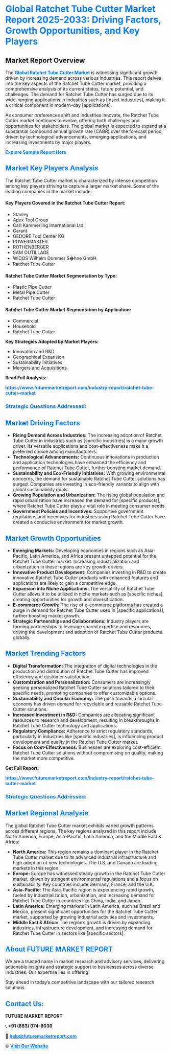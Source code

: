 <h1 style="color: #007BFF;">Global Ratchet Tube Cutter Market Report 2025-2033: Driving Factors, Growth Opportunities, and Key Players</h1>

<section id="overview">
<h2>Market Report Overview</h2>
<p>The <a href="https://www.futuremarketreport.com/industry-report/ratchet-tube-cutter-market" style="color: #007BFF; text-decoration: none;"><strong>Global Ratchet Tube Cutter Market</strong></a> is witnessing significant growth, driven by increasing demand across various industries. This report delves into the key aspects of the Ratchet Tube Cutter market, providing a comprehensive analysis of its current status, future potential, and challenges. The demand for Ratchet Tube Cutter has surged due to its wide-ranging applications in industries such as [insert industries], making it a critical component in modern-day [applications].</p>
<p>As consumer preferences shift and industries innovate, the Ratchet Tube Cutter market continues to evolve, offering both challenges and opportunities for stakeholders. The global market is expected to expand at a substantial compound annual growth rate (CAGR) over the forecast period, driven by technological advancements, emerging applications, and increasing investments by major players.</p>
</section>

<section id="overview">
<p><a href="https://www.futuremarketreport.com/request-sample/reportId=100905" style="color: #007BFF; text-decoration: none;"><strong>Explore Sample Report Here</strong></a></p>
</section>

<section id="key-players">
<h2 style="color: #007BFF;">Market Key Players Analysis</h2>
<p>The Ratchet Tube Cutter market is characterized by intense competition among key players striving to capture a larger market share. Some of the leading companies in the market include:</p>
<h4>Key Players Covered in the Ratchet Tube Cutter Report:</h4>
<ul><li>Stanley</li><li>Apex Tool Group</li><li>Carl Kammerling International Ltd.</li><li>Garant</li><li>GEDORE Tool Center KG</li><li>POWERMASTER</li><li>ROTHENBERGER</li><li>SAM OUTILLAGE</li><li>WIDOS Wilhelm Dommer S�hne GmbH</li><li>Ratchet Tube Cutter</li></ul>
<h4>Ratchet Tube Cutter Market Segmentation by Type:</h4>
<ul><li>Plastic Pipe Cutter</li><li>Metal Pipe Cutter</li><li>Ratchet Tube Cutter</li></ul>

<h4>Ratchet Tube Cutter Market Segmentation by Application:</h4>
<ul><li>Commercial</li><li>Household</li><li>Ratchet Tube Cutter</li></ul>
<p><strong>Key Strategies Adopted by Market Players:</strong></p>
<ul>
<li>Innovation and R&D</li>
<li>Geographical Expansion</li>
<li>Sustainability Initiatives</li>
<li>Mergers and Acquisitions</li>
</ul>
</section>

<section>
<p><strong>Read Full Analysis: </strong></p><a href="https://www.futuremarketreport.com/industry-report/ratchet-tube-cutter-market" style="color: #007BFF; text-decoration: none;"><strong>https://www.futuremarketreport.com/industry-report/ratchet-tube-cutter-market</strong></a>
<h3 style="color: #007BFF;">Strategic Questions Addressed:</h3>
</section>

<section id="driving-factors">
<h2 style="color: #007BFF;">Market Driving Factors</h2>
<ul>
<li><strong>Rising Demand Across Industries:</strong> The increasing adoption of Ratchet Tube Cutter in industries such as [specific industries] is a major growth driver. Its versatile applications and cost-effectiveness make it a preferred choice among manufacturers.</li>
<li><strong>Technological Advancements:</strong> Continuous innovations in production and application technologies have enhanced the efficiency and performance of Ratchet Tube Cutter, further boosting market demand.</li>
<li><strong>Sustainability and Eco-Friendly Initiatives:</strong> With growing environmental concerns, the demand for sustainable Ratchet Tube Cutter solutions has surged. Companies are investing in eco-friendly variants to align with global sustainability goals.</li>
<li><strong>Growing Population and Urbanization:</strong> The rising global population and rapid urbanization have increased the demand for [specific products], where Ratchet Tube Cutter plays a vital role in meeting consumer needs.</li>
<li><strong>Government Policies and Incentives:</strong> Supportive government regulations and incentives for industries using Ratchet Tube Cutter have created a conducive environment for market growth.</li>
</ul>
</section>

<section id="growth-opportunities">
<h2 style="color: #007BFF;">Market Growth Opportunities</h2>
<ul>
<li><strong>Emerging Markets:</strong> Developing economies in regions such as Asia-Pacific, Latin America, and Africa present untapped potential for the Ratchet Tube Cutter market. Increasing industrialization and urbanization in these regions are key growth drivers.</li>
<li><strong>Innovative Product Development:</strong> Companies investing in R&D to create innovative Ratchet Tube Cutter products with enhanced features and applications are likely to gain a competitive edge.</li>
<li><strong>Expansion into Niche Applications:</strong> The versatility of Ratchet Tube Cutter allows it to be utilized in niche markets such as [specific niches], creating opportunities for growth and diversification.</li>
<li><strong>E-commerce Growth:</strong> The rise of e-commerce platforms has created a surge in demand for Ratchet Tube Cutter used in [specific applications], further boosting market growth.</li>
<li><strong>Strategic Partnerships and Collaborations:</strong> Industry players are forming partnerships to leverage shared expertise and resources, driving the development and adoption of Ratchet Tube Cutter products globally.</li>
</ul>
</section>

<section id="trending-factors">
<h2 style="color: #007BFF;">Market Trending Factors</h2>
<ul>
<li><strong>Digital Transformation:</strong> The integration of digital technologies in the production and distribution of Ratchet Tube Cutter has improved efficiency and customer satisfaction.</li>
<li><strong>Customization and Personalization:</strong> Consumers are increasingly seeking personalized Ratchet Tube Cutter solutions tailored to their specific needs, prompting companies to offer customizable options.</li>
<li><strong>Sustainability and Circular Economy:</strong> The push towards a circular economy has driven demand for recyclable and reusable Ratchet Tube Cutter solutions.</li>
<li><strong>Increased Investment in R&D:</strong> Companies are allocating significant resources to research and development, resulting in breakthroughs in Ratchet Tube Cutter technology and applications.</li>
<li><strong>Regulatory Compliance:</strong> Adherence to strict regulatory standards, particularly in industries like [specific industries], is influencing product development and quality in the Ratchet Tube Cutter market.</li>
<li><strong>Focus on Cost-Effectiveness:</strong> Businesses are exploring cost-efficient Ratchet Tube Cutter solutions without compromising on quality, making the market more competitive.</li>
</ul>
</section>

<section>
<p><strong>Get Full Report: </strong></p><a href="https://www.futuremarketreport.com/industry-report/ratchet-tube-cutter-market" style="color: #007BFF; text-decoration: none;"><strong>https://www.futuremarketreport.com/industry-report/ratchet-tube-cutter-market</strong></a>
<h3 style="color: #007BFF;">Strategic Questions Addressed:</h3>
</section>


<section id="regional-analysis">
<h2 style="color: #007BFF;">Market Regional Analysis</h2>
<p>The global Ratchet Tube Cutter market exhibits varied growth patterns across different regions. The key regions analyzed in this report include North America, Europe, Asia-Pacific, Latin America, and the Middle East & Africa:</p>
<ul>
<li><strong>North America:</strong> This region remains a dominant player in the Ratchet Tube Cutter market due to its advanced industrial infrastructure and high adoption of new technologies. The U.S. and Canada are leading markets in this region.</li>
<li><strong>Europe:</strong> Europe has witnessed steady growth in the Ratchet Tube Cutter market, driven by stringent environmental regulations and a focus on sustainability. Key countries include Germany, France, and the U.K.</li>
<li><strong>Asia-Pacific:</strong> The Asia-Pacific region is experiencing rapid growth, fueled by industrialization, urbanization, and increasing demand for Ratchet Tube Cutter in countries like China, India, and Japan.</li>
<li><strong>Latin America:</strong> Emerging markets in Latin America, such as Brazil and Mexico, present significant opportunities for the Ratchet Tube Cutter market, supported by growing industrial activities and investments.</li>
<li><strong>Middle East & Africa:</strong> The region’s growth is driven by expanding industries, infrastructure development, and increasing demand for Ratchet Tube Cutter in sectors like [specific sectors].</li>
</ul>
</section>

<footer>
<h2 style="color: #007BFF;">About FUTURE MARKET REPORT</h2>
<p>We are a trusted name in market research and advisory services, delivering actionable insights and strategic support to businesses across diverse industries. Our expertise lies in offering:</p>

<p>Stay ahead in today’s competitive landscape with our tailored research solutions.</p>

<h2 style="color: #007BFF;">Contact Us:</h2>
<p><strong>FUTURE MARKET REPORT</strong></p>
<p>📞 <strong>+91 (883) 074-8030</strong></p>
<p>📧 <strong><a href="mailto:help@futuremarketreport.com" style="color: #007BFF;">help@futuremarketreport.com</a></strong></p>
<p>🌐 <strong><a href="https://www.futuremarketreport.com/" style="color: #007BFF;">Visit Our Website</a></strong></p>
</footer>